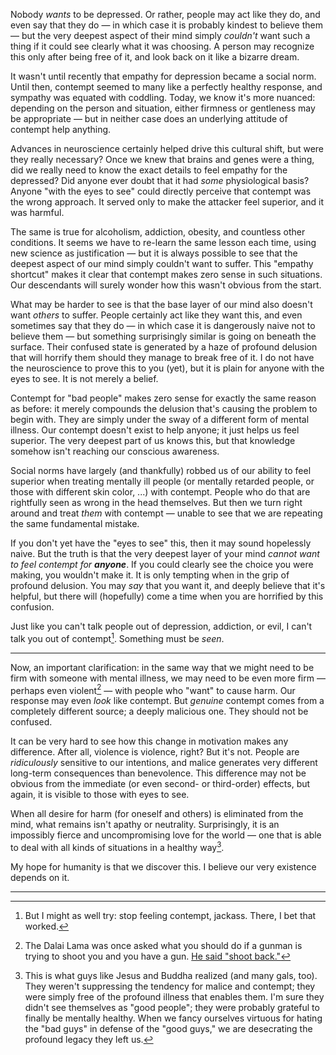 
Nobody _wants_ to be depressed. Or rather, people may act like they do, and even say that they do — in which case it is probably kindest to believe them — but the very deepest aspect of their mind simply _couldn't_ want such a thing if it could see clearly what it was choosing. A person may recognize this only after being free of it, and look back on it like a bizarre dream.

It wasn't until recently that empathy for depression became a social norm. Until then, contempt seemed to many like a perfectly healthy response, and sympathy was equated with coddling. Today, we know it's more nuanced: depending on the person and situation, either firmness or gentleness may be appropriate — but in neither case does an underlying attitude of contempt help anything.

Advances in neuroscience certainly helped drive this cultural shift, but were they really necessary? Once we knew that brains and genes were a thing, did we really need to know the exact details to feel empathy for the depressed? Did anyone ever doubt that it had _some_ physiological basis? Anyone "with the eyes to see" could directly perceive that contempt was the wrong approach. It served only to make the attacker feel superior, and it was harmful.

The same is true for alcoholism, addiction, obesity, and countless other conditions. It seems we have to re-learn the same lesson each time, using new science as justification — but it is always possible to see that the deepest aspect of our mind simply couldn't want to suffer. This "empathy shortcut" makes it clear that contempt makes zero sense in such situations. Our descendants will surely wonder how this wasn't obvious from the start.

What may be harder to see is that the base layer of our mind also doesn't want _others_ to suffer. People certainly act like they want this, and even sometimes say that they do — in which case it is dangerously naive not to believe them — but something surprisingly similar is going on beneath the surface. Their confused state is generated by a haze of profound delusion that will horrify them should they manage to break free of it. I do not have the neuroscience to prove this to you (yet), but it is plain for anyone with the eyes to see. It is not merely a belief.

Contempt for "bad people" makes zero sense for exactly the same reason as before: it merely compounds the delusion that's causing the problem to begin with. They are simply under the sway of a different form of mental illness. Our contempt doesn't exist to help anyone; it just helps us feel superior. The very deepest part of us knows this, but that knowledge somehow isn't reaching our conscious awareness.

Social norms have largely (and thankfully) robbed us of our ability to feel superior when treating mentally ill people (or mentally retarded people, or those with different skin color, ...) with contempt. People who do that are rightfully seen as wrong in the head themselves. But then we turn right around and treat _them_ with contempt — unable to see that we are repeating the same fundamental mistake.

If you don't yet have the "eyes to see" this, then it may sound hopelessly naive. But the truth is that the very deepest layer of your mind _cannot want to feel contempt for **anyone**_. If you could clearly see the choice you were making, you wouldn't make it. It is only tempting when in the grip of profound delusion. You may *say* that you want it, and deeply believe that it's helpful, but there will (hopefully) come a time when you are horrified by this confusion.

Just like you can't talk people out of depression, addiction, or evil, I can't talk you out of contempt[^talk-you-out]. Something must be _seen_.

---

Now, an important clarification: in the same way that we might need to be firm with someone with mental illness, we may need to be even more firm — perhaps even violent[^dalai-lama-gun] — with people who "want" to cause harm. Our response may even *look* like contempt. But *genuine* contempt comes from a completely different source; a deeply malicious one. They should not be confused.

It can be very hard to see how this change in motivation makes any difference. After all, violence is violence, right? But it's not. People are _ridiculously_ sensitive to our intentions, and malice generates very different long-term consequences than benevolence. This difference may not be obvious from the immediate (or even second- or third-order) effects, but again, it is visible to those with eyes to see.

When all desire for harm (for oneself and others) is eliminated from the mind, what remains isn't apathy or neutrality. Surprisingly, it is an impossibly fierce and uncompromising love for the world — one that is able to deal with all kinds of situations in a healthy way[^jesus].

My hope for humanity is that we discover this. I believe our very existence depends on it.

---


[^talk-you-out]: But I might as well try: stop feeling contempt, jackass. There, I bet that worked.

[^dalai-lama-gun]: The Dalai Lama was once asked what you should do if a gunman is trying to shoot you and you have a gun. [He said "shoot back."](https://www.snopes.com/fact-check/dalai-gun/)

[^jesus]: This is what guys like Jesus and Buddha realized (and many gals, too). They weren't suppressing the tendency for malice and contempt; they were simply free of the profound illness that enables them. I'm sure they didn't see themselves as "good people"; they were probably grateful to finally be mentally healthy. When we fancy ourselves virtuous for hating the "bad guys" in defense of the "good guys," we are desecrating the profound legacy they left us.
